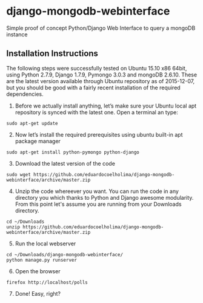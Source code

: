 # django-mongodb-webinterface
Simple proof of concept Python/Django Web Interface to query a mongoDB instance

## Installation Instructions

The following steps were successfully tested on Ubuntu 15.10 x86 64bit, using Python 2.7.9, Django 1.7.9, Pymongo 3.0.3 and mongoDB 2.6.10.  These are the latest version available through Ubuntu repository as of 2015-12-07, but you should be good with a fairly recent installation of the required dependencies.

1. Before we actually install anything, let’s make sure your Ubuntu local apt repository is synced with the latest one. Open a terminal an type:

  ```
  sudo apt-get update
  ```
2. Now let’s install the required prerequisites using ubuntu built-in apt package manager

  ```
  sudo apt-get install python-pymongo python-django
  ```
3. Download the latest version of the code

  ```
  sudo wget https://github.com/eduardocoelholima/django-mongodb-webinterface/archive/master.zip
  ```
4. Unzip the code whereever you want. You can run the code in any directory you which thanks to Python and Django awesome modularity. From this point let's assume you are running from your Downloads directory.

  ```
  cd ~/Downloads
  unzip https://github.com/eduardocoelholima/django-mongodb-webinterface/archive/master.zip
  ```
5. Run the local webserver

  ```
  cd ~/Downloads/django-mongodb-webinterface/
  python manage.py runserver
  ```
6. Open the browser

  ```
  firefox http://localhost/polls
  ```
7. Done! Easy, right?
